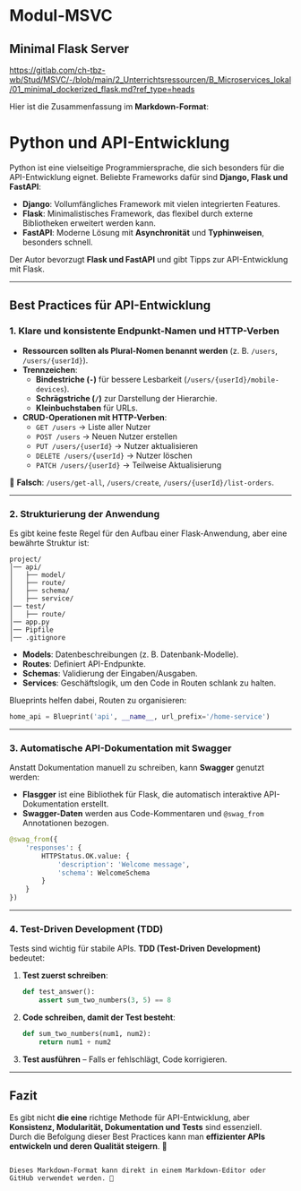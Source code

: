 # Modul-MSVC

## Minimal Flask Server

https://gitlab.com/ch-tbz-wb/Stud/MSVC/-/blob/main/2_Unterrichtsressourcen/B_Microservices_lokal/01_minimal_dockerized_flask.md?ref_type=heads

Hier ist die Zusammenfassung im **Markdown-Format**:  


# Python und API-Entwicklung

Python ist eine vielseitige Programmiersprache, die sich besonders für die API-Entwicklung eignet. Beliebte Frameworks dafür sind **Django, Flask und FastAPI**:

- **Django**: Vollumfängliches Framework mit vielen integrierten Features.
- **Flask**: Minimalistisches Framework, das flexibel durch externe Bibliotheken erweitert werden kann.
- **FastAPI**: Moderne Lösung mit **Asynchronität** und **Typhinweisen**, besonders schnell.

Der Autor bevorzugt **Flask und FastAPI** und gibt Tipps zur API-Entwicklung mit Flask.

---

## Best Practices für API-Entwicklung

### 1. Klare und konsistente Endpunkt-Namen und HTTP-Verben

- **Ressourcen sollten als Plural-Nomen benannt werden** (z. B. `/users`, `/users/{userId}`).
- **Trennzeichen**:
  - **Bindestriche (`-`)** für bessere Lesbarkeit (`/users/{userId}/mobile-devices`).
  - **Schrägstriche (`/`)** zur Darstellung der Hierarchie.
  - **Kleinbuchstaben** für URLs.
- **CRUD-Operationen mit HTTP-Verben**:
  - `GET /users` → Liste aller Nutzer
  - `POST /users` → Neuen Nutzer erstellen
  - `PUT /users/{userId}` → Nutzer aktualisieren
  - `DELETE /users/{userId}` → Nutzer löschen
  - `PATCH /users/{userId}` → Teilweise Aktualisierung

🚫 **Falsch**:
`/users/get-all`, `/users/create`, `/users/{userId}/list-orders`.

---

### 2. Strukturierung der Anwendung

Es gibt keine feste Regel für den Aufbau einer Flask-Anwendung, aber eine bewährte Struktur ist:

```plaintext
project/
│── api/
│   ├── model/
│   ├── route/
│   ├── schema/
│   ├── service/
│── test/
│   ├── route/
│── app.py
│── Pipfile
│── .gitignore
```

- **Models**: Datenbeschreibungen (z. B. Datenbank-Modelle).
- **Routes**: Definiert API-Endpunkte.
- **Schemas**: Validierung der Eingaben/Ausgaben.
- **Services**: Geschäftslogik, um den Code in Routen schlank zu halten.

Blueprints helfen dabei, Routen zu organisieren:

```python
home_api = Blueprint('api', __name__, url_prefix='/home-service')
```

---

### 3. Automatische API-Dokumentation mit Swagger

Anstatt Dokumentation manuell zu schreiben, kann **Swagger** genutzt werden:

- **Flasgger** ist eine Bibliothek für Flask, die automatisch interaktive API-Dokumentation erstellt.
- **Swagger-Daten** werden aus Code-Kommentaren und `@swag_from` Annotationen bezogen.

```python
@swag_from({
    'responses': {
        HTTPStatus.OK.value: {
            'description': 'Welcome message',
            'schema': WelcomeSchema
        }
    }
})
```

---

### 4. Test-Driven Development (TDD)

Tests sind wichtig für stabile APIs. **TDD (Test-Driven Development)** bedeutet:

1. **Test zuerst schreiben**:

    ```python
    def test_answer():
        assert sum_two_numbers(3, 5) == 8
    ```

2. **Code schreiben, damit der Test besteht**:

    ```python
    def sum_two_numbers(num1, num2):
        return num1 + num2
    ```

3. **Test ausführen** – Falls er fehlschlägt, Code korrigieren.

---

## Fazit

Es gibt nicht **die eine** richtige Methode für API-Entwicklung, aber **Konsistenz, Modularität, Dokumentation und Tests** sind essenziell.  
Durch die Befolgung dieser Best Practices kann man **effizienter APIs entwickeln und deren Qualität steigern**. 🚀
```

Dieses Markdown-Format kann direkt in einem Markdown-Editor oder GitHub verwendet werden. 🎯